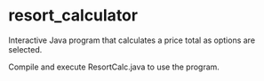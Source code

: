 # resort_calculator
Interactive Java program that calculates a price total as options are selected.

Compile and execute ResortCalc.java to use the program.
